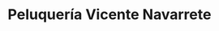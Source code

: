 ---
title: "Peluquería Vicente Navarrete"
url: /torrent/peluqueria-vicente-navarrete/
shop: peluquería
---